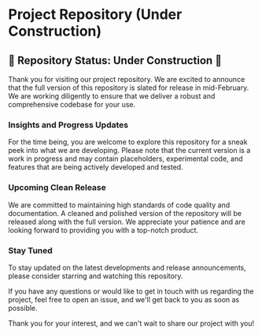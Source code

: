# Project Repository (Under Construction)

## 🚧 Repository Status: Under Construction 🚧

Thank you for visiting our project repository. We are excited to announce that the full version of this repository is slated for release in mid-February. We are working diligently to ensure that we deliver a robust and comprehensive codebase for your use.

### Insights and Progress Updates

For the time being, you are welcome to explore this repository for a sneak peek into what we are developing. Please note that the current version is a work in progress and may contain placeholders, experimental code, and features that are being actively developed and tested.

### Upcoming Clean Release

We are committed to maintaining high standards of code quality and documentation. A cleaned and polished version of the repository will be released along with the full version. We appreciate your patience and are looking forward to providing you with a top-notch product.

### Stay Tuned

To stay updated on the latest developments and release announcements, please consider starring and watching this repository.

If you have any questions or would like to get in touch with us regarding the project, feel free to open an issue, and we'll get back to you as soon as possible.

Thank you for your interest, and we can't wait to share our project with you!

